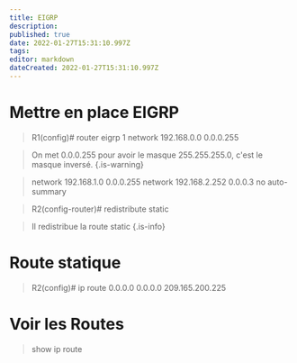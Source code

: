 ```yaml
---
title: EIGRP
description: 
published: true
date: 2022-01-27T15:31:10.997Z
tags: 
editor: markdown
dateCreated: 2022-01-27T15:31:10.997Z
---
```


# Mettre en place EIGRP
> R1(config)# router eigrp 1
> network 192.168.0.0 0.0.0.255

> On met 0.0.0.255 pour avoir le masque 255.255.255.0, c'est le masque inversé.
{.is-warning}

> network 192.168.1.0 0.0.0.255
> network 192.168.2.252 0.0.0.3
> no auto-summary

> R2(config-router)# redistribute static

> Il redistribue la route static
{.is-info}

# Route statique
> R2(config)# ip route 0.0.0.0 0.0.0.0 209.165.200.225

# Voir les Routes
> show ip route
